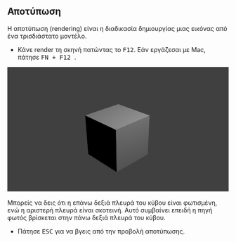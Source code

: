 ## Αποτύπωση

Η αποτύπωση (rendering) είναι η διαδικασία δημιουργίας μιας εικόνας από ένα τρισδιάστατο μοντέλο.

+ Κάνε render τη σκηνή πατώντας το <kbd>F12</kbd>. Εάν εργάζεσαι με Mac, πάτησε <kbd>FN + F12 </kbd>.

![Αποτυπωμένη εικόνα](images/render.png)

Μπορείς να δεις ότι η επάνω δεξιά πλευρά του κύβου είναι φωτισμένη, ενώ η αριστερή πλευρά είναι σκοτεινή. Αυτό συμβαίνει επειδή η πηγή φωτός βρίσκεται στην πάνω δεξιά πλευρά του κύβου.

+ Πάτησε <kbd>ESC</kbd> για να βγεις από την προβολή αποτύπωσης.
